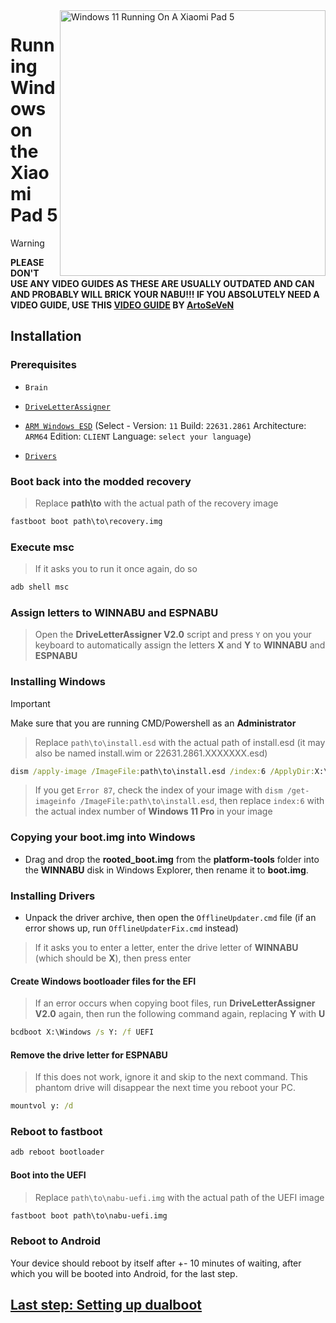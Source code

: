 <img align="right" src="https://raw.githubusercontent.com/erdilS/Port-Windows-11-Xiaomi-Pad-5/main/nabu.png" width="425" alt="Windows 11 Running On A Xiaomi Pad 5">

# Running Windows on the Xiaomi Pad 5
> [!WARNING]
> **PLEASE DON'T USE ANY VIDEO GUIDES AS THESE ARE USUALLY OUTDATED AND CAN AND PROBABLY WILL BRICK YOUR NABU!!! IF YOU ABSOLUTELY NEED A VIDEO GUIDE, USE THIS [VIDEO GUIDE](https://youtu.be/BbgTbTGbXYg) BY [ArtoSeVeN](https://www.youtube.com/channel/UCYjwfxlYlJ7Nnzv01oszQvA)**

## Installation

### Prerequisites
- ```Brain```

- [```DriveLetterAssigner```](https://github.com/Misha803/My-Scripts/releases/tag/DriveLetterAssigner)
  
- [```ARM Windows ESD```](https://worproject.com/esd) (Select - Version:  ```11``` Build:  ```22631.2861``` Architecture:  ```ARM64``` Edition:  ```CLIENT``` Language:  ```select your language```)
    
- [```Drivers```](https://github.com/erdilS/Port-Windows-11-Xiaomi-Pad-5/releases/tag/Drivers)

### Boot back into the modded recovery
> Replace **path\to** with the actual path of the recovery image
```cmd
fastboot boot path\to\recovery.img
```

### Execute msc 
> If it asks you to run it once again, do so
```cmd
adb shell msc
```

### Assign letters to WINNABU and ESPNABU
> Open the **DriveLetterAssigner V2.0** script and press `Y` on you your keyboard to automatically assign the letters **X** and **Y** to **WINNABU** and **ESPNABU**

### Installing Windows
> [!Important]
> Make sure that you are running CMD/Powershell as an **Administrator**

> Replace `path\to\install.esd` with the actual path of install.esd (it may also be named install.wim or 22631.2861.XXXXXXX.esd)

```cmd
dism /apply-image /ImageFile:path\to\install.esd /index:6 /ApplyDir:X:\
```

> If you get `Error 87`, check the index of your image with `dism /get-imageinfo /ImageFile:path\to\install.esd`, then replace `index:6` with the actual index number of **Windows 11 Pro** in your image

### Copying your boot.img into Windows
- Drag and drop the **rooted_boot.img** from the **platform-tools** folder into the **WINNABU** disk in Windows Explorer, then rename it to **boot.img**.

### Installing Drivers
- Unpack the driver archive, then open the `OfflineUpdater.cmd` file (if an error shows up, run `OfflineUpdaterFix.cmd` instead)

> If it asks you to enter a letter, enter the drive letter of **WINNABU** (which should be **X**), then press enter

#### Create Windows bootloader files for the EFI
> If an error occurs when copying boot files, run **DriveLetterAssigner V2.0** again, then run the following command again, replacing **Y** with **U**
```cmd
bcdboot X:\Windows /s Y: /f UEFI
```

#### Remove the drive letter for ESPNABU
> If this does not work, ignore it and skip to the next command. This phantom drive will disappear the next time you reboot your PC.
```cmd
mountvol y: /d
```

### Reboot to fastboot
```cmd
adb reboot bootloader
```

#### Boot into the UEFI
> Replace `path\to\nabu-uefi.img` with the actual path of the UEFI image
```cmd
fastboot boot path\to\nabu-uefi.img
```

### Reboot to Android
Your device should reboot by itself after +- 10 minutes of waiting, after which you will be booted into Android, for the last step.

## [Last step: Setting up dualboot](/guide/English/4-dualboot.md)



















